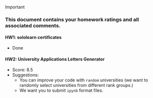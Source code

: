 > [!IMPORTANT]
>
> ### **This document contains your homework ratings and all associated comments.**



#### HW1: sololearn certificates

- Done


#### HW2: University Applications Letters Generator

- Score: 8.5
- Suggestions:
    - You can improve your code with `random` universities (we want to randomly select universities from different rank groups.)
    - We want you to submit `ipynb` format files.